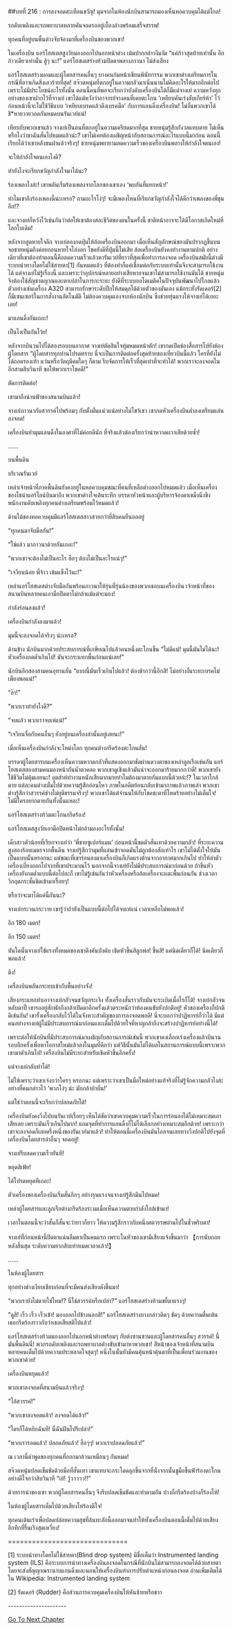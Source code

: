 ##บทที่ 216 : การลงจอดสะเทือนขวัญ!
มุมจากในห้องนักบินสามารถมองเห็นหอควบคุมได้แต่ไกล!

รถดับเพลิงและรถพยาบาลหลายคันจอดรออยู่เบื้องล่างพร้อมเสร็จสรรพ!

ทุกคนที่อยู่บนพื้นต่างจับจ้องมาที่เครื่องบินของพวกเขา!

ในเครื่องบิน แอร์โฮสเตสสูงวัยมองออกไปนอกหน้าต่าง เม้มปากกล่าวงึมงัม “แค่ก้าวสุดท้ายเท่านั้น อีกก้าวเดียวเท่านั้น สู้ๆ นะ!”
แอร์โฮสเตสร่างท้วมปิดตาพลางภาวนา ไม่ส่งเสียง

แอร์โฮสเตสร่างผอมและผู้โดยสารคนอื่นๆ บางคนก้มหน้าเขียนพินัยกรรม พวกเขาต่างเตรียมการในกรณีที่อาจเกิดสิ่งเลวร้ายที่สุด!
สจ๊วตหนุ่มที่ตกอยู่ในความกลัวมาเนิ่นนานไม่คิดอะไรให้มากอีกต่อไป เพราะไม่มีประโยชน์อะไรทั้งนั้น ตอนนี้คนที่พอจะเรียกว่าบังคับเครื่องบินได้ก็มีแต่จางเย่ ความหวังทุกอย่างของเขาฝากไว้ที่จางเย่ เขาได้แต่หวังว่าอาจารย์จางคนที่เคยตะโกน ‘เหยียบคันเร่งสับเกียร์ห้า’ ไว้ก่อนหน้านี้จะไม่ใช้วิธีแบบ ‘เหยียบเบรคแล้วดึงเบรคมือ’ กับการแลนดิ้งเครื่องบิน! ไม่งั้นพวกเขาได้ชิ*หายวายวอดกันหมดบนรันเวย์แน่!

เทียบกับพวกเขาแล้ว จางเย่เป็นคนที่ตกอยู่ในความเครียดมากที่สุด ชายหนุ่มรู้สึกกังวลแทบตาย ไม่เห็นหรือไงว่าขาฉันสั่นไปหมดแล้วน่ะ? เขาไม่เคยต้องเผชิญหน้ากับสถานการณ์อะไรแบบนี้มาก่อน ตอนนี้เรียกได้ว่าเขาหลังชนฝาแล้วจริงๆ! ชายหนุ่มพยายามลดความเร็วของเครื่องบินพลางให้กำลังใจตนเอง!

จะให้กำลังใจตนเองไงดี?

ทำยังไงจะเรียกขวัญกำลังใจมาได้นะ?

ร้องเพลงไงล่ะ! เขาพลันเริ่มร้องเพลงจากโลกของเขาเอง ‘พบกันที่แยกหน้า!’

ทำไมเขาถึงร้องเพลงนี้น่ะเหรอ? ถามอะไรโง่ๆ! จะมีเพลงไหนที่เรียกขวัญกำลังใจได้ดีกว่าเพลงของพี่ชุนอีก!?

และจางเย่ก็หวังไว้เช่นกันว่าต่อให้เขาต้องสละชีวิตของตนในครั้งนี้ ชาติหน้าอาจจะได้มีโอกาสเกิดใหม่ที่โลกใบเดิม!

หลังจากสูดหายใจลึก จางเย่ลองกดปุ่มให้ล้อเครื่องบินออกมา เมื่อเห็นสัญลักษณ์ของมันปรากฏขึ้นบนจอชายหนุ่มถึงค่อยถอนหายใจโล่งอก โชคยังดีที่ปุ่มนี้ไม่เสีย ล้อเครื่องบินยังคงทำงานตามปกติ อย่างเดียวที่เขาต้องทำตอนนี้คือลดความเร็วแล้วหารันเวย์ที่ยาวที่สุดเพื่อทำการลงจอด เครื่องบินสมัยนี้ต่างมีระบบนำทางโดยไม่ใช้สายตา[1] กันหมดแล้ว ที่ต้องทำก็แค่เชื่อมต่อกับระบบเท่านั้นจึงจะสามารถใช้งานได้ แต่จางเย่ไม่รู้เรื่องนี้ และเพราะว่าอุปกรณ์หลายอย่างเสียหายจนเขาไม่สามารถใช้งานมันได้ ชายหนุ่มจึงต้องใช้สัญชาตญาณและตาเปล่าในการกะระยะ ยังดีที่ระบบออโตเมติคในปัจจุบันพัฒนาไปไกลแล้ว ตัวอย่างเช่นเครื่อง A320 สามารถรักษาระดับปีกให้สมดุลได้ด้วยตัวของมันเอง แม้กระทั่งรัดเดอร์[2] ก็มีเซนเซอร์ในการสั่งงานอัตโนมัติ ไม่ต้องควบคุมเองจากห้องนักบิน ซึ่งช่วยทุ่นแรงให้จางเย่ได้เยอะเลย!

มาแลนดิ้งกันเถอะ!

เป็นไงเป็นกันโว้ย!

หลังจากบินวนไปได้สองรอบบนอากาศ จางเย่ตัดสินใจทุ่มหมดหน้าตัก! เขากดเปิดช่องสื่อสารไปยังห้องผู้โดยสาร “ผู้โดยสารทุกท่านโปรดทราบ นี่จะเป็นการติดต่อครั้งสุดท้ายของเที่ยวบินนี้แล้ว ใครที่ยังไม่ได้ถอดรองเท้า แว่นหรือวัตถุมีคมใดๆ ก็ตาม รีบจัดการให้เร็วที่สุดเท่าที่จะทำได้! พวกเราจะลงจอดในอีกสามสิบวินาที ขอให้พวกเราโชคดี!”

ตัดการติดต่อ!

เขามาถึงน่านฟ้าของสนามบินแล้ว!

จางเย่ภาวนากับสวรรค์ไปพร้อมๆ กับตั้งมั่นแน่วแน่อย่างไม่ไขว้เขว เขากดหัวเครื่องบินต่ำลงเตรียมแล่นลงจอด!

เครื่องบินทำมุมแลนดิ้งในองศาที่ไม่ค่อยดีนัก ที่จริงแล้วต้องเรียกว่าน่าหวาดผวาเสียด้วยซ้ำ!

……

บนพื้นดิน

บริเวณรันเวย์

เหล่าเจ้าหน้าที่ภาคพื้นดินยังคงอยู่ในหอควบคุมขณะที่คนที่เหลือต่างออกไปหมดแล้ว เมื่อเห็นเครื่องของไชน่าแอร์ไลน์บินมาถึง พวกเขาต่างใจเต้นระทึก บรรดาหัวหน้าและผู้บริหารจ้องตาเขม็งนิ่งขึง พนักงานดับเพลิงทุกคนต่างเตรียมพร้อมไว้หมดแล้ว!

ด้านใต้ของหอควบคุมมีแอร์โฮสเตสสาวสวยกว่ายี่สิบคนยืนอออยู่

“ทุกคนมาจับมือกัน!”

“ใช่แล้ว มาภาวนาด้วยกันเถอะ!”

“พวกเขาจะต้องไม่เป็นอะไร ฮือๆ ต้องไม่เป็นอะไรแน่ๆ!”

“เจวียนน้อย พี่จ้าว เข้มแข็งไว้นะ!”

เหล่าแอร์โฮสเตสต่างจับมือกันพร้อมภาวนาให้รุ่นพี่รุ่นน้องของพวกเธอบนเครื่องบิน เจ้าหน้าที่ของสนามบินหลายคนเอามือปิดตาไม่กล้าแม้แต่จะมอง!

กำลังร่อนลงแล้ว!

เครื่องบินกำลังลงมาแล้ว!

มุมนี้จะลงจอดได้จริงๆ น่ะเหรอ?

ด้านข้าง นักบินมากด้วยประสบการณ์ที่เกษียณไปแล้วคนหนึ่งตะโกนขึ้น “ไม่ดีแน่! มุมนี้มันไม่ได้นะ! หัวเครื่องกดต่ำเกินไป! มันจะกระแทกพื้นก่อนแน่เลย!”

นักบินอีกสองสามคนอุทานลั่น “แบบนี้มันเร็วเกินไปแล้ว! ต้องช้ากว่านี้อีกสิ! ไม่อย่างงั้นระยะเบรคไม่เพียงพอแน่!”

“อ๊า!”

“พวกเราทำยังไงดี?”

“จบแล้ว พวกเราจบเห่แน่!”

“เจวียนจื่อกับคนอื่นๆ ยังอยู่บนเครื่องลำนั้นอยู่เลยนะ!”

เมื่อเห็นเครื่องบินกำลังจะโหม่งโลก ทุกคนต่างกรีดร้องตะโกนลั่น!

บรรดาผู้โดยสารบนเครื่องเห็นความหวาดกลัวที่แสดงออกมาชัดผ่านดวงตาของเหล่าลูกเรือเช่นกัน แอร์โฮสเตสสองสามคนมองหน้ากันน้ำตาคลอ พวกเขาดูเชิงแล้วมันน่าจะออกมาร้ายมากกว่าดี! พวกเขายังใช้ชีวิตไม่คุ้มเลยนะ! อุตส่าห์ทำงานหนักเสียมากมายทำไมต้องมาตายกันแบบนี้ด้วยล่ะ!? ในเวลาใกล้ตาย แต่ละคนต่างเต็มไปด้วยความรู้สึกอ่อนไหว ภาพในอดีตย้อนกลับเข้ามาภาพแล้วภาพเล่า พวกเขาต่างรู้สึกว่าสวรรค์ช่างไม่ยุติธรรมจริงๆ! พวกเขาได้แต่จำนนให้กับโชคชะตาที่โหดร้ายอย่างไม่เต็มใจ! ไม่มีใครอยากตายกันทั้งนั้นแหละ!

แอร์โฮสเตสร่างท้วมตะโกนกรีดร้อง!

แอร์โฮสเตสสูงวัยเอามือปิดหน้าไม่กล้ามองอะไรทั้งนั้น!

เด็กสาวตัวน้อยที่เรียกจางเย่ว่า ‘พี่ชายซูเปอร์แมน’ ก่อนหน้านี้ขดตัวสั่นเทาด้วยความกลัว!
ที่ระยะความสูงสองร้อยเมตรจากพื้นดิน จางเย่รู้สึกว่ามุมที่แล่นเข้าจอดมันไม่ถูกต้องสักเท่าไร เขาไม่ได้ตั้งใจให้มันเป็นแบบนั้นหรอกนะ แต่ขณะที่เขาร่อนลงมาเครื่องบินก็เกิดแรงต้านจากอากาศมากเกินไป ทำให้ลำตัวเครื่องเบี่ยงออกไปจากที่เขาประมาณไว้ นอกจากนี้จางเย่ยังไม่มีประสบการณ์มาก่อนด้วย ถ้าขืนหัวเครื่องยังกดต่ำแบบนี้ต่อไปละก็ เขาไม่รู้เช่นกันว่าหัวเครื่องหรือล้อเครื่องจะแตะพื้นก่อนกัน ช่วงเวลาวิกฤตกระชั้นชิดเข้ามาเรื่อยๆ!

หรือว่าจะมาได้แค่นี้กันนะ?

จางเย่กระวนกระวาย เขารู้ว่าถ้ายังเป็นแบบนี้ต่อไปได้จบเห่แน่ เวลาเหลือไม่พอแล้ว!

อีก 180 เมตร!

อีก 150 เมตร!

ทันใดนั้นจางเย่ใช้แรงทั้งหมดของเขาดึงคันบังคับ เชิดหัวขึ้นสิลูกพ่อ! ขึ้นสิ! แค่นิดเดียวก็ได้! นิดเดียวก็พอแล้ว!

ตึง!

เครื่องบินพลันกระทบเข้ากับพื้นอย่างจัง!

เสียงกระแทกทำเอาจางเย่กลัวจนขวัญกระเจิง ทั้งเครื่องสั่นราวกับมันจะระเบิดเมื่อไรก็ได้! จางเย่กลัวจนหลับตาปี๋ เขารออยู่สักพักถึงกล้าเปิดตาอีกครั้งแล้วตระหนักว่าห้องคนขับยังปกติอยู่! หัวของเครื่องก็ปกติดีเช่นกัน! เขารั้งเครื่องกลับไว้ได้ในจังหวะสำคัญของการลงจอดพอดี! นี่จะบอกว่าปาฏิหารย์ก็ว่าได้ มีแต่คนอย่างจางเย่ผู้ไม่มีประสบการณ์มาก่อนและเต็มไปด้วยใจที่หาญกล้าถึงจะสร้างปาฏิหารย์อย่างนี้ได้!

เพราะต่อให้นักบินที่มีประสบการณ์มาเผชิญกับสถานการณ์เช่นนี้ พวกเขาคงเลือกเร่งเครื่องแล้วบินวนรอบอีกครั้งเพื่อหาโอกาสใหม่แล้วลงในมุมที่ดีกว่า แต่วิธีนั้นมันไม่ได้ผลในสถานการณ์แบบนี้เพราะพวกเขามาต่ำเกินไป! เครื่องบินไม่มีระยะสำหรับเชิดหัวขึ้นอีกครั้ง!

แต่จางเย่กลับทำได้!

ไม่ใช่เพราะว่าเขาเจ๋งกว่าใครๆ หรอกนะ แต่เพราะว่าเขาเป็นมือใหม่อย่างแท้จริงที่ไม่รู้จักความกลัวไงล่ะ อย่างที่คนกล่าวไว้ ‘พวกโง่ๆ น่ะ มักกล้าบ้าบิ่น!’

แต่ใช่ว่าตอนนี้จะเรียกว่าปลอดภัยได้!

เครื่องบินยังคงวิ่งไปบนรันเวย์เรื่อยๆ เห็นได้ชัดว่าเขาควบคุมความเร็วในการร่อนลงได้ไม่เหมาะสมเอาเสียเลย เพราะมันเร็วเกินไปมาก! แถมจุดที่ทำการแลนดิ้งก็ไม่ได้เลือกอย่างเหมาะสมอีกด้วย! เพราะกว่าเขาจะลงจอดก็เลยครึ่งหนึ่งของรันเวย์มาแล้ว! ทำให้ตอนนี้เครื่องบินมันไถลจนเลยทางวิ่งปกติไปยังจุดที่เครื่องบินโดยสารลำอื่นๆ จอดอยู่!

จางเย่รีบลดความเร็วทันที!

หยุดสิเฟ้ย!

ได้โปรดหยุดทีเถอะ!

ตัวเครื่องของเครื่องบินเริ่มสั่นกึกๆ อย่างรุนแรงจนจางเย่รู้สึกมึนไปหมด!

เหล่าผู้โดยสารและลูกเรือต่างกรีดร้องระงมเมื่อเห็นความตายกำลังใกล้เข้ามา!

เวลาในตอนนี้จะว่าสั้นก็สั้นจะว่ายาวก็ยาว ให้ความรู้สึกราวกับหนึ่งศตวรรษผ่านไปในชั่วพริบตา!

จางเย่ท่ี่ก่อนหน้านี้ปิดตาแน่นลืมตาเป็นคนแรก เพราะในหัวของเขามีเสียงแจ้งขึ้นมาว่า
【การนับถอยหลังสิ้นสุด ระดับความยากสิบเท่าหมดเวลาแล้ว!】

……

ในห้องผู้โดยสาร

ทุกอย่างช่างเงียบเชียบก่อนที่จะมีคนส่งเสียงดังขึ้นมา!

“พวกเรายังไม่ตายใช่ไหม!? นี่ใช่สวรรค์หรือเปล่า?” แอร์โฮสเตสร่างท้วมขยี้ตาแรงๆ!

“ดูสิ! เร็ว เร็ว เร็วเข้า! มองออกไปข้างนอกสิ!” แอร์โฮสเตสร่างบางกล่าวติดๆ ขัดๆ ด้วยความตื่นเต้น เธอกรีดร้องราวกับว่าเธอเสียสติไปแล้ว!

แอร์โฮสเตสร่างท้วมมองออกไปนอกหน้าต่างพร้อมๆ กับต่งซานซานและผู้โดยสารคนอื่นๆ สวรรค์! นี่มันพื้นดินนี่! พวกรถดับเพลิงและรถพยาบาลต่างขับเข้ามาหาพวกเขา! สีหน้าของเจ้าหน้าที่สนามบินหลายคนเต็มไปด้วยความประหลาดใจสุดๆ! หนึ่งในนั้นยังมีคนคุ้นหน้าคุ้นตาที่เป็นเพื่อนร่วมงานของพวกเขาด้วย!

เครื่องบินหยุดแล้ว!

พวกเขาลงจอดที่สนามบินแล้วจริงๆ!

“โอ้สวรรค์!”

“พวกเขาลงจอดแล้ว! ลงจอดได้แล้ว!”

“ใครก็ได้หยิกฉันที! นี่ฉันฝันไปรึเปล่า!”

“พวกเรารอดแล้ว! ปลอดภัยแล้ว! ฮือๆๆ! พวกเราปลอดภัยแล้ว!”

ณ เวลานี้คำพูดของทุกคนที่ออกมาล้วนเหมือนๆ กันหมด!

สจ๊วตหนุ่มปลดเข็มขัดด้วยมือที่สั่นเทา เขาแทบจะกระโดดลุกขึ้นจากที่นั่งจากนั้นชูมือขึ้นฟ้าร้องตะโกนอย่างดีใจกว่าสิบวินาที “เย้! วู้ววววว!!”

ด้วยการนำของเขา พวกผู้โดยสารคนอื่นๆ จึงรีบปลดเข็มขัดและทำตามกัน บ้างก็กรีดร้องบ้างก็ร้องไห้!

ในห้องผู้โดยสารเต็มไปด้วยเสียงโห่ร้องดีใจ!

ทุกคนเต้นเร่าเพื่อปลดปล่อยความสุขที่ล้นทะลักนี้ออกมาจนทำให้ทั้งเครื่องบินตอนนี้เต็มไปด้วยเสียงอึกทึกที่รื่นเริงสุดเหวี่ยง!

==============================

[1] ระบบนำทางโดยไม่ใช้สายตา(Blind drop system) มีชื่อเต็มว่า Instrumented landing system (ILS) คือระบบการนำทางเครื่องบินลงจอดในกรณีที่นักบินไม่สามารถลงจอดได้ด้วยสายตา โดยจะส่งสัญญาณระนาบแกนดิ่งและนอนให้เครื่องบินทำการปรับตำแหน่งก่อนลงจอด อ่านเพิ่มเติมได้ใน Wikipedia: Instrumented landing system

[2] รัดเดอร์ (Rudder) คือส่วนการควบคุมเครื่องบินให้หันซ้ายหรือขวา

*-*-*-*-*-*-*-*-*-*-*-*-*-*-*-*-*-*-*-*-*-*


[Go To Next Chapter]( ./17.md)
